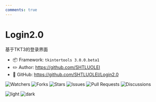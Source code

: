 ```yaml
---
comments: true
---
```


# Login2.0

基于TKT3的登录界面

* 📦 Framework: `tkintertools 3.0.0.beta1`
* ✏️ Author: <https://github.com/SHTLUOLEI>
* 🚀 GitHub: <https://github.com/SHTLUOLEI/Login2.0>

![Watchers](https://img.shields.io/github/watchers/SHTLUOLEI/Login2.0?label=Watchers&logo=github&style=flat "Watchers")
![Forks](https://img.shields.io/github/forks/SHTLUOLEI/Login2.0?label=Forks&logo=github&style=flat "Forks")
![Stars](https://img.shields.io/github/stars/SHTLUOLEI/Login2.0?label=Stars&color=gold&logo=github&style=flat "Stars")
![Issues](https://img.shields.io/github/issues/SHTLUOLEI/Login2.0?label=Issues&logo=github&style=flat "Issues")
![Pull Requests](https://img.shields.io/github/issues-pr/SHTLUOLEI/Login2.0?label=Pull%20Requests&logo=github&style=flat "Pull Requests")
![Discussions](https://img.shields.io/github/discussions/SHTLUOLEI/Login2.0?label=Discussions&logo=github&style=flat "Discussions")

![light](https://github.com/SHTLUOLEI/Login2.0/assets/112939682/aeeaa62f-1c77-4129-aeca-140fa97aec91#only-light)
![dark](https://github.com/SHTLUOLEI/Login2.0/assets/112939682/d1fcbdbe-432f-46bc-95fc-f838e3b534b3#only-dark)
